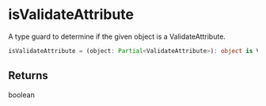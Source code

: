 # isValidateAttribute

A type guard to determine if the given object is a ValidateAttribute.

```typescript
isValidateAttribute = (object: Partial<ValidateAttribute>): object is ValidateAttribute => boolean
```

## Returns
boolean
